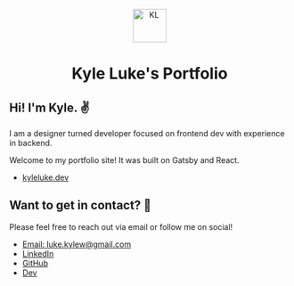 <p align="center">
  <a href="/">
    <img alt="KL" src="/images/KLogo.svg" width="60" />
  </a>
</p>
<h1 align="center">
  Kyle Luke's Portfolio
</h1>

## Hi! I'm Kyle. ✌️
I am a designer turned developer focused on frontend dev with experience in backend.

Welcome to my portfolio site! It was built on Gatsby and React.
- [kyleluke.dev](https://www.kyleluke.dev)

## Want to get in contact? 🧐 
Please feel free to reach out via email or follow me on social!

- [Email: luke.kylew@gmail.com](mailto:luke.kylew@gmail.com)
- [LinkedIn](https://www.linkedin.com/in/kylewluke/)
- [GitHub](https://github.com/lukekyl)
- [Dev](https://dev.to/lukekyl)
